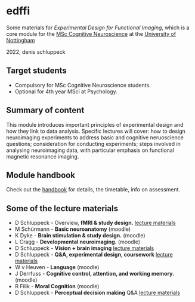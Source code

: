 # edffi

Some materials for *Experimental Design for Functional Imaging*, which is a core module for the [MSc Cognitive Neuroscience](https://www.nottingham.ac.uk/pgstudy/course/taught/cognitive-neuroscience-msc?gclid=CjwKCAjwwo-WBhAMEiwAV4dybRN24hVkXjQx91s85x1KVSwTjH49QbX7YhlWi6UGAriHHpK1pWMkERoCuoAQAvD_BwE) at the [University of Nottingham](https://www.nottingham.ac.uk/psychology/)

2022, denis schluppeck


## Target students

- Compulsory for MSc Cognitive Neuroscience students. 
- Optional for 4th year MSci at Psychology. 

## Summary of content

This module introduces important principles of experimental design and how they link to data analysis. Specific lectures will cover: how to design neuroimaging experiments to address basic and cognitive neruoscience questions; consideration for conducting experiments; steps involved in analysing neuroimaging data, with particular emphasis on functional magnetic resonance imaging.

## Module handbook

Check out the [handbook](00-handbook/Readme.md) for details, the timetable, info on assessment.

## Some of the lecture materials

- D Schluppeck - Overview, **fMRI & study design.** [lecture materials](01-overview+design/lecture.html)
- M Schürmann  - **Basic neuroanatomy** (moodle)
- K Dyke       - **Brain stimulation & study design.** (moodle)
- L Cragg      - **Developmental neuroimaging.** (moodle)
- D Schluppeck - **Vision + brain imaging** [lecture materials](05-vision+brain/lecture.md)
- D Schluppeck - **Q&A, experimental design, coursework** [lecture materials](06-design-q+a/lecture.md)
- W v Heuven   - **Language** (moodle)
- J Derrfuss   - **Cognitive control, attention, and working memory.** (moodle)
- R Filik      - **Moral Cognition** (moodle)
- D Schluppeck - **Perceptual decision making** Q&A [lecture materials](10-decision-making/lecture.md)




